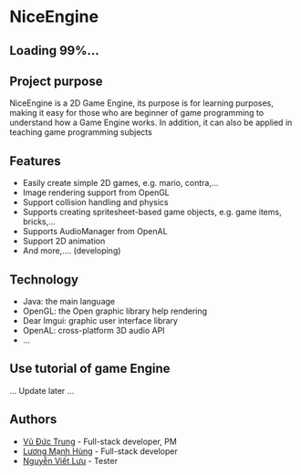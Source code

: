 # NiceEngine
## Loading 99%...

## Project purpose 
NiceEngine is a 2D Game Engine, its purpose is for learning purposes, making it easy for those who are beginner of game programming to understand how a Game Engine works. In addition, it can also be applied in teaching game programming subjects

## Features
- Easily create simple 2D games, e.g. mario, contra,...
- Image rendering support from OpenGL
- Support collision handling and physics
- Supports creating spritesheet-based game objects, e.g. game items, bricks,...
- Supports AudioManager from OpenAL
- Support 2D animation
- And more,.... (developing)

## Technology
- Java: the main language
- OpenGL: the Open graphic library help rendering
- Dear Imgui: graphic user interface library
- OpenAL: cross-platform 3D audio API
- ...

## Use tutorial of game Engine
... Update later ...

## Authors
- [Vũ Đức Trung](https://www.facebook.com/ductrungg01/) - Full-stack developer, PM
- [Lương Mạnh Hùng](https://www.facebook.com/h8u1n3g) - Full-stack developer
- [Nguyễn Viết Lưu](https://www.facebook.com/vietluu.nguyen.31) - Tester

